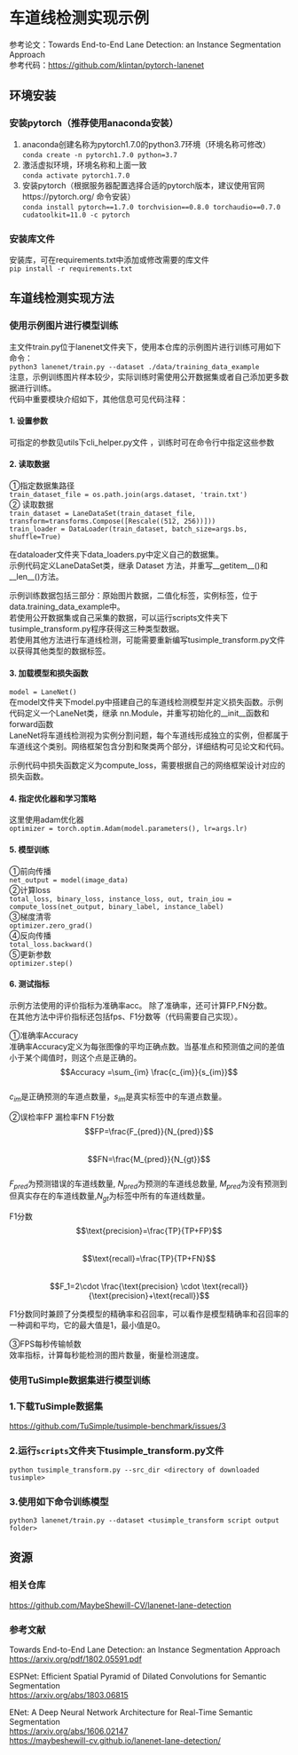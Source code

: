 # 车道线检测实现示例

参考论文：Towards End-to-End Lane Detection: an Instance Segmentation Approach   
参考代码：https://github.com/klintan/pytorch-lanenet


## 环境安装

### 安装pytorch（推荐使用anaconda安装）

1. anaconda创建名称为pytorch1.7.0的python3.7环境（环境名称可修改）   
`conda create -n pytorch1.7.0 python=3.7`
2. 激活虚拟环境，环境名称和上面一致   
`conda activate pytorch1.7.0`
3. 安装pytorch（根据服务器配置选择合适的pytorch版本，建议使用官网https://pytorch.org/ 命令安装）  
`conda install pytorch==1.7.0 torchvision==0.8.0 torchaudio==0.7.0 cudatoolkit=11.0 -c pytorch`


### 安装库文件
安装库，可在requirements.txt中添加或修改需要的库文件  
`pip install -r requirements.txt`



## 车道线检测实现方法


### 使用示例图片进行模型训练

主文件train.py位于lanenet文件夹下，使用本仓库的示例图片进行训练可用如下命令：   
`python3 lanenet/train.py --dataset ./data/training_data_example`   
注意，示例训练图片样本较少，实际训练时需使用公开数据集或者自己添加更多数据进行训练。   
代码中重要模块介绍如下，其他信息可见代码注释：


#### 1. 设置参数

可指定的参数见utils下cli_helper.py文件 ，训练时可在命令行中指定这些参数

#### 2. 读取数据


①指定数据集路径  
`train_dataset_file = os.path.join(args.dataset, 'train.txt')`   
② 读取数据  
`train_dataset = LaneDataSet(train_dataset_file, transform=transforms.Compose([Rescale((512, 256))]))`  
`train_loader = DataLoader(train_dataset, batch_size=args.bs, shuffle=True)`  


在dataloader文件夹下data_loaders.py中定义自己的数据集。  
示例代码定义LaneDataSet类，继承 Dataset 方法，并重写__getitem__()和__len__()方法。


示例训练数据包括三部分：原始图片数据，二值化标签，实例标签，位于data.training_data_example中。  
若使用公开数据集或自己采集的数据，可以运行scripts文件夹下tusimple_transform.py程序获得这三种类型数据。  
若使用其他方法进行车道线检测，可能需要重新编写tusimple_transform.py文件以获得其他类型的数据标签。


#### 3. 加载模型和损失函数


`model = LaneNet()`  
在model文件夹下model.py中搭建自己的车道线检测模型并定义损失函数。示例代码定义一个LaneNet类，继承 nn.Module，并重写初始化的__init__函数和forward函数  
LaneNet将车道线检测视为实例分割问题，每个车道线形成独立的实例，但都属于车道线这个类别。网络框架包含分割和聚类两个部分，详细结构可见论文和代码。


示例代码中损失函数定义为compute_loss，需要根据自己的网络框架设计对应的损失函数。

#### 4. 指定优化器和学习策略


这里使用adam优化器  
`optimizer = torch.optim.Adam(model.parameters(), lr=args.lr)`

#### 5. 模型训练

①前向传播    
`net_output = model(image_data)`  
②计算loss   
`total_loss, binary_loss, instance_loss, out, train_iou = compute_loss(net_output, binary_label, instance_label)`  
③梯度清零   
`optimizer.zero_grad()`  
④反向传播   
`total_loss.backward()`  
⑤更新参数   
`optimizer.step()`

#### 6. 测试指标


示例方法使用的评价指标为准确率acc。 除了准确率，还可计算FP,FN分数。   
在其他方法中评价指标还包括fps、F1分数等（代码需要自己实现）。

   
①准确率Accuracy  
准确率Accuracy定义为每张图像的平均正确点数。当基准点和预测值之间的差值小于某个阈值时，则这个点是正确的。   
$$Accuracy =\sum_{im} \frac{c_{im}}{s_{im}}$$    
$c_{im}$是正确预测的车道点数量，$s_{im}$是真实标签中的车道点数量。
  
②误检率FP 漏检率FN  F1分数   
$$FP=\frac{F_{pred}}{N_{pred}}$$   
$$FN=\frac{M_{pred}}{N_{gt}}$$  
$F_{pred}$为预测错误的车道线数量, $N_{pred}$为预测的车道线总数量, $M_{pred}$为没有预测到但真实存在的车道线数量,$N_{gt}$为标签中所有的车道线数量。   


F1分数    
$$\text{precision}=\frac{TP}{TP+FP}$$   
$$\text{recall}=\frac{TP}{TP+FN}$$  
$$F_1=2\cdot \frac{\text{precision} \cdot \text{recall}}{\text{precision}+\text{recall}}$$

F1分数同时兼顾了分类模型的精确率和召回率，可以看作是模型精确率和召回率的一种调和平均，它的最大值是1，最小值是0。



③FPS每秒传输帧数  
效率指标，计算每秒能检测的图片数量，衡量检测速度。

### 使用TuSimple数据集进行模型训练


### 1.下载TuSimple数据集 
https://github.com/TuSimple/tusimple-benchmark/issues/3


### 2.运行`scripts`文件夹下tusimple_transform.py文件  
`python tusimple_transform.py --src_dir <directory of downloaded tusimple>`


### 3.使用如下命令训练模型   
`python3 lanenet/train.py --dataset <tusimple_transform script output folder>`



## 资源

### 相关仓库

https://github.com/MaybeShewill-CV/lanenet-lane-detection


### 参考文献

Towards End-to-End Lane Detection: an Instance Segmentation Approach  
https://arxiv.org/pdf/1802.05591.pdf


ESPNet: Efficient Spatial Pyramid of Dilated Convolutions for Semantic Segmentation  
https://arxiv.org/abs/1803.06815


ENet: A Deep Neural Network Architecture for Real-Time Semantic Segmentation  
https://arxiv.org/abs/1606.02147  
https://maybeshewill-cv.github.io/lanenet-lane-detection/
